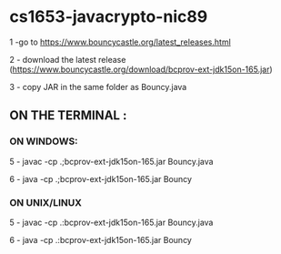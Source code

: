 # cs1653-javacrypto-nic89
1 -go to https://www.bouncycastle.org/latest_releases.html

2 - download the latest release (https://www.bouncycastle.org/download/bcprov-ext-jdk15on-165.jar)

3 - copy JAR in the same folder as Bouncy.java

## ON THE TERMINAL :

### ON WINDOWS:

  5 - javac -cp .;bcprov-ext-jdk15on-165.jar Bouncy.java
  
  6 - java -cp .;bcprov-ext-jdk15on-165.jar Bouncy
  
### ON UNIX/LINUX

  5 - javac -cp .:bcprov-ext-jdk15on-165.jar Bouncy.java
  
  6 - java -cp .:bcprov-ext-jdk15on-165.jar Bouncy
